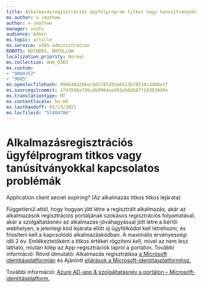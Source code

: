 ```yaml
---
title: Alkalmazásregisztrációs ügyfélprogram titkos vagy tanúsítványokkal kapcsolatos problémák
ms.author: v-jmathew
author: v-jmathew
manager: scotv
audience: Admin
ms.topic: article
ms.service: o365-administration
ROBOTS: NOINDEX, NOFOLLOW
localization_priority: Normal
ms.collection: Adm_O365
ms.custom:
- "9004352"
- "9685"
ms.openlocfilehash: 990648d286ec801785201e6513b70534c3d80e3f
ms.sourcegitcommit: 1f43598a726cdb9904aa501eb8db87f143020d9e
ms.translationtype: MT
ms.contentlocale: hu-HU
ms.lasthandoff: 03/23/2021
ms.locfileid: "51404786"
---
```

# <a name="app-registration-client-secret-or-certificate-issues"></a>Alkalmazásregisztrációs ügyfélprogram titkos vagy tanúsítványokkal kapcsolatos problémák

Application client secret expiring? (Az alkalmazás titkos titkos lejárata)

Függetlenül attól, hogy hogyan jött létre a regisztrált alkalmazás, akár az alkalmazások regisztrációs portáljának szokásos regisztrációs folyamatával, akár a szolgáltatásnév az alkalmazás-jóváhagyással jött létre a bérlői webhelyen, a jelenlegi kód lejárata előtt új ügyfélkódot kell létrehozni, és frissíteni kell a kapcsolódó alkalmazáskódban. A maximális érvényességi idő 2 év. Emlékeztetőként a titkos értéket rögzíteni kell, mivel az nem lesz látható, miután kilép az App-regisztrációk lapról a portálon. További információ: Rövid útmutató: Alkalmazás regisztrálása [a Microsoft identitásplatformján](https://docs.microsoft.com/azure/active-directory/develop/quickstart-register-app) és Ajánlott [eljárások a Microsoft-identitásplatformhoz.](https://docs.microsoft.com/azure/active-directory/develop/identity-platform-integration-checklist#security)

További információ: [Azure AD-app & szolgáltatásnév a portálon – Microsoft-identitásplatform.](https://docs.microsoft.com/azure/active-directory/develop/howto-create-service-principal-portal)
